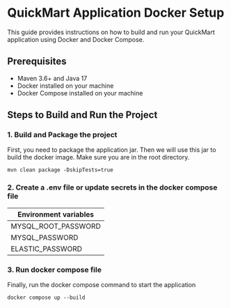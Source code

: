 # QuickMart Application Docker Setup

This guide provides instructions on how to build and run your QuickMart application using Docker and Docker Compose.

## Prerequisites

- Maven 3.6+ and Java 17
- Docker installed on your machine
- Docker Compose installed on your machine

## Steps to Build and Run the Project

### 1. Build and Package the project

First, you need to package the application jar. Then we will use this jar to build the docker image.
Make sure you are in the root directory.

```
mvn clean package -DskipTests=true
```

### 2. Create a .env file or update secrets in the docker compose file

| Environment variables |
|-----------------------|
| MYSQL_ROOT_PASSWORD   | 
| MYSQL_PASSWORD        | 
| ELASTIC_PASSWORD      | 

### 3. Run docker compose file

Finally, run the docker compose command to start the application

```
docker compose up --build
```
